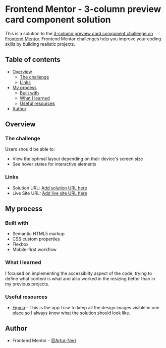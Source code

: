 # Frontend Mentor - 3-column preview card component solution

This is a solution to the [3-column preview card component challenge on Frontend Mentor](https://www.frontendmentor.io/challenges/3column-preview-card-component-pH92eAR2-). Frontend Mentor challenges help you improve your coding skills by building realistic projects. 

## Table of contents

- [Overview](#overview)
  - [The challenge](#the-challenge)
  - [Links](#links)
- [My process](#my-process)
  - [Built with](#built-with)
  - [What I learned](#what-i-learned)
  - [Useful resources](#useful-resources)
- [Author](#author)


## Overview

### The challenge

Users should be able to:

- View the optimal layout depending on their device's screen size
- See hover states for interactive elements

### Links

- Solution URL: [Add solution URL here]()
- Live Site URL: [Add live site URL here]()

## My process

### Built with

- Semantic HTML5 markup
- CSS custom properties
- Flexbox
- Mobile-first workflow

### What I learned

I focused on implementing the accessibilty aspect of the code, trying to define what content is what and also worked in the resizing better than in my previous projects. 


### Useful resources

- [Figma](https://www.figma.com) - This is the app I use to keep all the design images visible in one place so I always know what the solution should look like.

## Author

- Frontend Mentor - [@Artur-Neri](https://www.frontendmentor.io/profile/Artur-Neri)

